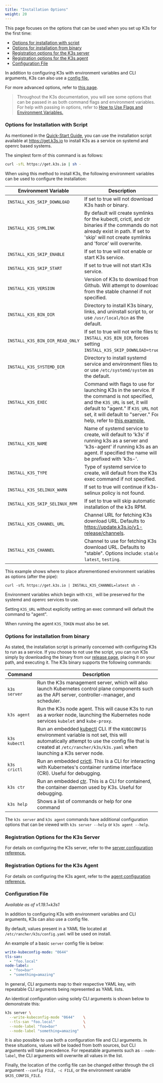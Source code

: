 ```yaml
---
title: "Installation Options"
weight: 20
---
```


This page focuses on the options that can be used when you set up K3s for the first time:

- [Options for installation with script](#options-for-installation-with-script)
- [Options for installation from binary](#options-for-installation-from-binary)
- [Registration options for the K3s server](#registration-options-for-the-k3s-server)
- [Registration options for the K3s agent](#registration-options-for-the-k3s-agent)
- [Configuration File](#configuration-file)

In addition to configuring K3s with environment variables and CLI arguments, K3s can also use a [config file.](#configuration-file)

For more advanced options, refer to [this page](/advanced).

> Throughout the K3s documentation, you will see some options that can be passed in as both command flags and environment variables. For help with passing in options, refer to [How to Use Flags and Environment Variables.](/installation/install-options/how-to-flags)

### Options for Installation with Script

As mentioned in the [Quick-Start Guide](/quick-start), you can use the installation script available at https://get.k3s.io to install K3s as a service on systemd and openrc based systems.

The simplest form of this command is as follows:

```sh
curl -sfL https://get.k3s.io | sh -
```

When using this method to install K3s, the following environment variables can be used to configure the installation:

| Environment Variable | Description |
|-----------------------------|---------------------------------------------|
| `INSTALL_K3S_SKIP_DOWNLOAD` | If set to true will not download K3s hash or binary. |
| `INSTALL_K3S_SYMLINK` | By default will create symlinks for the kubectl, crictl, and ctr binaries if the commands do not already exist in path. If set to 'skip' will not create symlinks and 'force' will overwrite. |
| `INSTALL_K3S_SKIP_ENABLE` | If set to true will not enable or start K3s service. |
| `INSTALL_K3S_SKIP_START` | If set to true will not start K3s service. |
| `INSTALL_K3S_VERSION` | Version of K3s to download from Github. Will attempt to download from the stable channel if not specified. |
| `INSTALL_K3S_BIN_DIR` | Directory to install K3s binary, links, and uninstall script to, or use `/usr/local/bin` as the default. |
| `INSTALL_K3S_BIN_DIR_READ_ONLY` | If set to true will not write files to `INSTALL_K3S_BIN_DIR`, forces setting `INSTALL_K3S_SKIP_DOWNLOAD=true`. |
| `INSTALL_K3S_SYSTEMD_DIR` | Directory to install systemd service and environment files to, or use `/etc/systemd/system` as the default. |
| `INSTALL_K3S_EXEC` | Command with flags to use for launching K3s in the service. If the command is not specified, and the `K3S_URL` is set, it will default to "agent." If `K3S_URL` not set, it will default to "server." For help, refer to [this example.](/installation/install-options/how-to-flags#example-b-install-k3s-exec) |
| `INSTALL_K3S_NAME` | Name of systemd service to create, will default to 'k3s' if running k3s as a server and 'k3s-agent' if running k3s as an agent. If specified the name will be prefixed with 'k3s-'. |
| `INSTALL_K3S_TYPE` | Type of systemd service to create, will default from the K3s exec command if not specified. |
| `INSTALL_K3S_SELINUX_WARN` | If set to true will continue if k3s-selinux policy is not found. |
| `INSTALL_K3S_SKIP_SELINUX_RPM` | If set to true will skip automatic installation of the k3s RPM. |
| `INSTALL_K3S_CHANNEL_URL` | Channel URL for fetching K3s download URL. Defaults to https://update.k3s.io/v1-release/channels. |
| `INSTALL_K3S_CHANNEL` | Channel to use for fetching K3s download URL. Defaults to "stable". Options include: `stable`, `latest`, `testing`. |

This example shows where to place aforementioned environment variables as options (after the pipe):

```
curl -sfL https://get.k3s.io | INSTALL_K3S_CHANNEL=latest sh -
```

Environment variables which begin with `K3S_` will be preserved for the systemd and openrc services to use.

Setting `K3S_URL` without explicitly setting an exec command will default the command to "agent".

When running the agent `K3S_TOKEN` must also be set.

### Options for installation from binary

As stated, the installation script is primarily concerned with configuring K3s to run as a service. If you choose to not use the script, you can run K3s simply by downloading the binary from our [release page](https://github.com/rancher/k3s/releases/latest), placing it on your path, and executing it. The K3s binary supports the following commands:

Command | Description
--------|------------------
<span class='nowrap'>`k3s server`</span> | Run the K3s management server, which will also launch Kubernetes control plane components such as the API server, controller-manager, and scheduler.
<span class='nowrap'>`k3s agent`</span> |  Run the K3s node agent. This will cause K3s to run as a worker node, launching the Kubernetes node services `kubelet` and `kube-proxy`.
<span class='nowrap'>`k3s kubectl`</span> | Run an embedded [kubectl](https://kubernetes.io/docs/reference/kubectl/overview/) CLI. If the `KUBECONFIG` environment variable is not set, this will automatically attempt to use the config file that is created at `/etc/rancher/k3s/k3s.yaml` when launching a K3s server node.
<span class='nowrap'>`k3s crictl`</span> | Run an embedded [crictl](https://github.com/kubernetes-sigs/cri-tools/blob/master/docs/crictl.md). This is a CLI for interacting with Kubernetes's container runtime interface (CRI). Useful for debugging.
<span class='nowrap'>`k3s ctr`</span> | Run an embedded [ctr](https://github.com/projectatomic/containerd/blob/master/docs/cli.md). This is a CLI for containerd, the container daemon used by K3s. Useful for debugging.
<span class='nowrap'>`k3s help`</span> | Shows a list of commands or help for one command

The `k3s server` and `k3s agent` commands have additional configuration options that can be viewed with <span class='nowrap'>`k3s server --help`</span> or <span class='nowrap'>`k3s agent --help`</span>.

### Registration Options for the K3s Server

For details on configuring the K3s server, refer to the [server configuration reference.](/installation/install-options/server-config)


### Registration Options for the K3s Agent

For details on configuring the K3s agent, refer to the [agent configuration reference.](/installation/install-options/agent-config)

### Configuration File

_Available as of v1.19.1+k3s1_

In addition to configuring K3s with environment variables and CLI arguments, K3s can also use a config file.

By default, values present in a YAML file located at `/etc/rancher/k3s/config.yaml` will be used on install.

An example of a basic `server` config file is below:

```yaml
write-kubeconfig-mode: "0644"
tls-san:
  - "foo.local"
node-label:
  - "foo=bar"
  - "something=amazing"
```

In general, CLI arguments map to their respective YAML key, with repeatable CLI arguments being represented as YAML lists.

An identical configuration using solely CLI arguments is shown below to demonstrate this:

```bash
k3s server \
  --write-kubeconfig-mode "0644"    \
  --tls-san "foo.local"             \
  --node-label "foo=bar"            \
  --node-label "something=amazing"
```

It is also possible to use both a configuration file and CLI arguments.  In these situations, values will be loaded from both sources, but CLI arguments will take precedence.  For repeatable arguments such as `--node-label`, the CLI arguments will overwrite all values in the list.

Finally, the location of the config file can be changed either through the cli argument `--config FILE, -c FILE`, or the environment variable `$K3S_CONFIG_FILE`.
